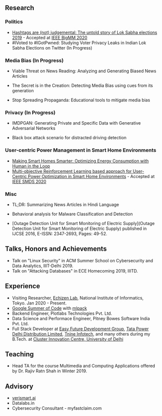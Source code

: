 
## Research 

### Politics

- [Hashtags are (not) judgemental: The untold story of Lok Sabha elections 2019](https://arxiv.org/abs/1909.07151) - Accepted at [IEEE BigMM 2020](http://bigmm2020.org/)
- \#IVoted to \#IGotPwned: Studying Voter Privacy Leaks in Indian Lok Sabha Elections on Twitter (In Progress)
<!-- - (https://reallysaurabh.github.io/docs/politics/vpl) -->

### Media Bias (In Progress)

- Viable Threat on News Reading: Analyzing and Generating Biased News Articles
<!-- - (https://reallysaurabh.github.io/docs/bias/generation) -->
- The Secret is in the Creation: Detecting Media Bias using cues from its generation
<!-- - (https://reallysaurabh.github.io/docs/bias/detection) -->
- Stop Spreading Propaganda: Educational tools to mitigate media bias
<!-- - (https://reallysaurabh.github.io/docs/bias/mitigation) -->

### Privacy (In Progress)

- IMDPGAN: Generating Private and Specific Data with Generative Adversarial Networks
<!-- - (https://reallysaurabh.github.io/docs/privacy/imdpgan)  -->
- Black box attack scenario for distracted driving detection
<!-- - (https://reallysaurabh.github.io/docs/privacy/driver) -->

### User-centric Power Management in Smart Home Environments

- [Making Smart Homes Smarter: Optimizing Energy Consumption with Human in the Loop](https://arxiv.org/abs/1912.03298)
- [Multi-objective Reinforcement Learning based approach for User-Centric Power Optimization in Smart Home Environments](https://reallysaurabh.github.io/docs/iot/morl) - Accepted at [IEEE SMDS 2020](https://conferences.computer.org/services/2020)

### Misc

- TL;DR: Summarizing News Articles in Hindi Language
<!-- - (https://reallysaurabh.github.io/docs/misc/hindi) -->
- Behavioral analysis for Malware Classification and Detection
<!-- - (https://reallysaurabh.github.io/docs/misc/malware) -->
- [Outage Detection Unit for Smart Monitoring of Electric Supply](Outage Detection Unit for Smart Monitoring of Electric Supply) published in IJCSE 2016, E-ISSN: 2347-2693, Pages: 49-52.
  

## Talks, Honors and Achievements
- Talk on "Linux Security" in ACM Summer School on Cybersecurity and Data Analytics, IIIT-Delhi 2019.
- Talk on "Attacking Databases" in ECE Homecoming 2019, IIITD.


## Experience
- Visiting Researcher, [Echizen Lab](http://research.nii.ac.jp/~iechizen/official/index-e.html), National Institute of Informatics, Tokyo. Jan 2020 - Present. 
- [Google Summer of Code](https://summerofcode.withgoogle.com/) with [mlpack](https://www.mlpack.org/)
- Backend Engineer, Plotlabs Technologies Pvt. Ltd.
- Data Science and Performace Engineer, Pitney Bowes Software India Pvt. Ltd.
- Full Stack Developer at [Easy Future Development Group](https://www.efd-group.com), [Tata Power Delhi Distribution Limited](https://www.tatapower-ddl.com), [Tnine Infotech](https://tnine.io), and many others during my B.Tech. at [Cluster Innovation Centre, University of Delhi](https://ducic.ac.in)

## Teaching
- Head TA for the course Multimedia and Computing Applications offered by Dr. Rajiv Ratn Shah in Winter 2019. 


## Advisory
- [verismart.ai](http://verismart.ai/)
- Datalabs.in
- Cybersecurity Consultant - myfastclaim.com
